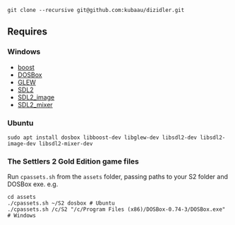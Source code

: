`git clone --recursive git@github.com:kubaau/dizidler.git`

## Requires

### Windows

- [boost](https://www.boost.org/users/download/)
- [DOSBox](https://www.dosbox.com/download.php?main=1)
- [GLEW](https://glew.sourceforge.net/)
- [SDL2](https://github.com/libsdl-org/SDL/releases)
- [SDL2_image](https://github.com/libsdl-org/SDL_image/releases)
- [SDL2_mixer](https://github.com/libsdl-org/SDL_mixer/releases)

### Ubuntu

`sudo apt install dosbox libboost-dev libglew-dev libsdl2-dev libsdl2-image-dev libsdl2-mixer-dev`

### The Settlers 2 Gold Edition game files

Run `cpassets.sh` from the `assets` folder, passing paths to your S2 folder and DOSBox exe. e.g.

```
cd assets
./cpassets.sh ~/S2 dosbox # Ubuntu
./cpassets.sh /c/S2 "/c/Program Files (x86)/DOSBox-0.74-3/DOSBox.exe" # Windows
```
